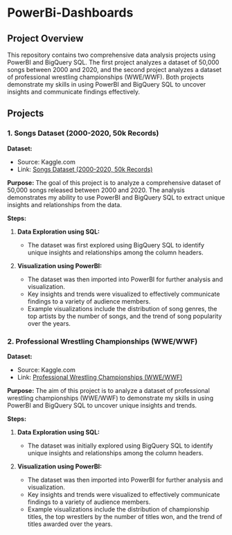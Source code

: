 # PowerBi-Dashboards

## Project Overview

This repository contains two comprehensive data analysis projects using PowerBI and BigQuery SQL. The first project analyzes a dataset of 50,000 songs between 2000 and 2020, and the second project analyzes a dataset of professional wrestling championships (WWE/WWF). Both projects demonstrate my skills in using PowerBI and BigQuery SQL to uncover insights and communicate findings effectively.

## Projects

### 1. Songs Dataset (2000-2020, 50k Records)

**Dataset:**
- Source: Kaggle.com
- Link: [Songs Dataset (2000-2020, 50k Records)](https://www.kaggle.com/datasets/waqi786/songs-dataset-2000-2020-50k-records)

**Purpose:**
The goal of this project is to analyze a comprehensive dataset of 50,000 songs released between 2000 and 2020. The analysis demonstrates my ability to use PowerBI and BigQuery SQL to extract unique insights and relationships from the data.

**Steps:**
1. **Data Exploration using SQL:**
   - The dataset was first explored using BigQuery SQL to identify unique insights and relationships among the column headers.

2. **Visualization using PowerBI:**
   - The dataset was then imported into PowerBI for further analysis and visualization.
   - Key insights and trends were visualized to effectively communicate findings to a variety of audience members.
   - Example visualizations include the distribution of song genres, the top artists by the number of songs, and the trend of song popularity over the years.

### 2. Professional Wrestling Championships (WWE/WWF)

**Dataset:**
- Source: Kaggle.com
- Link: [Professional Wrestling Championships (WWE/WWF)](https://www.kaggle.com/datasets/daverasmussen/professional-wrestling-champions)

**Purpose:**
The aim of this project is to analyze a dataset of professional wrestling championships (WWE/WWF) to demonstrate my skills in using PowerBI and BigQuery SQL to uncover unique insights and trends.

**Steps:**
1. **Data Exploration using SQL:**
   - The dataset was initially explored using BigQuery SQL to identify unique insights and relationships among the column headers.

2. **Visualization using PowerBI:**
   - The dataset was then imported into PowerBI for further analysis and visualization.
   - Key insights and trends were visualized to effectively communicate findings to a variety of audience members.
   - Example visualizations include the distribution of championship titles, the top wrestlers by the number of titles won, and the trend of titles awarded over the years.

